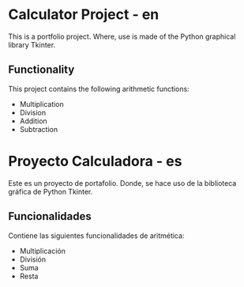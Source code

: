# Calculator Project - en

This is a portfolio project. Where, use is made of the Python graphical library Tkinter.

## Functionality

This project contains the following arithmetic functions:

* Multiplication
* Division
* Addition
* Subtraction


# Proyecto Calculadora - es

Este es un proyecto de portafolio. Donde, se hace uso de la biblioteca gráfica de Python Tkinter.

## Funcionalidades

Contiene las siguientes funcionalidades de aritmética:

* Multiplicación
* División
* Suma
* Resta

